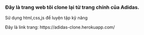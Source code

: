 <h3>Đây là trang web tôi clone lại từ trang chính của Adidas.</h3>
<p>Sử dụng html,css,js để luyện tập kỹ năng </p>
Đây là link trang: https://adidas-clone.herokuapp.com/
